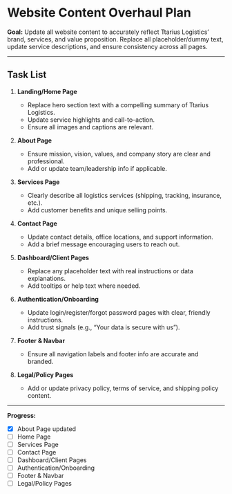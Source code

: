 # Website Content Overhaul Plan

**Goal:**
Update all website content to accurately reflect Ttarius Logistics’ brand, services, and value proposition. Replace all placeholder/dummy text, update service descriptions, and ensure consistency across all pages.

---

## Task List

1. **Landing/Home Page**
   - Replace hero section text with a compelling summary of Ttarius Logistics.
   - Update service highlights and call-to-action.
   - Ensure all images and captions are relevant.

2. **About Page**
   - Ensure mission, vision, values, and company story are clear and professional.
   - Add or update team/leadership info if applicable.

3. **Services Page**
   - Clearly describe all logistics services (shipping, tracking, insurance, etc.).
   - Add customer benefits and unique selling points.

4. **Contact Page**
   - Update contact details, office locations, and support information.
   - Add a brief message encouraging users to reach out.

5. **Dashboard/Client Pages**
   - Replace any placeholder text with real instructions or data explanations.
   - Add tooltips or help text where needed.

6. **Authentication/Onboarding**
   - Update login/register/forgot password pages with clear, friendly instructions.
   - Add trust signals (e.g., “Your data is secure with us”).

7. **Footer & Navbar**
   - Ensure all navigation labels and footer info are accurate and branded.

8. **Legal/Policy Pages**
   - Add or update privacy policy, terms of service, and shipping policy content.

---

**Progress:**
- [x] About Page updated
- [ ] Home Page
- [ ] Services Page
- [ ] Contact Page
- [ ] Dashboard/Client Pages
- [ ] Authentication/Onboarding
- [ ] Footer & Navbar
- [ ] Legal/Policy Pages
